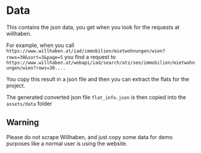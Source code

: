 # Data

This contains the json data, you get when you look for the requests at willhaben.

For example, when you call `https://www.willhaben.at/iad/immobilien/mietwohnungen/wien?rows=30&sort=3&page=5`
you find a request to `https://www.willhaben.at/webapi/iad/search/atz/seo/immobilien/mietwohnungen/wien?rows=30....`

You copy this result in a json file and then you can extract the flats for the project.

The generated converted json file `flat_info.json` is then copied into the `assets/data` folder

## Warning

Please do not scrape Willhaben, and just copy some data for demo purposes 
like a normal user is using the website.
